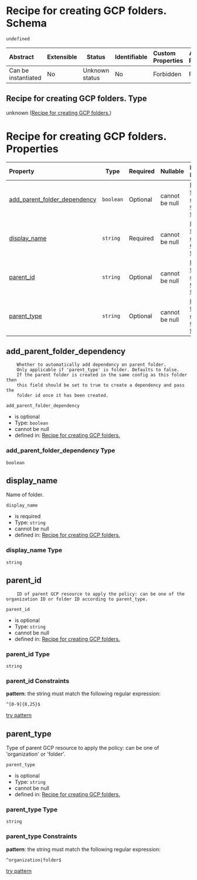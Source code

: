 # Recipe for creating GCP folders. Schema

```txt
undefined
```




| Abstract            | Extensible | Status         | Identifiable | Custom Properties | Additional Properties | Access Restrictions | Defined In                                                      |
| :------------------ | ---------- | -------------- | ------------ | :---------------- | --------------------- | ------------------- | --------------------------------------------------------------- |
| Can be instantiated | No         | Unknown status | No           | Forbidden         | Forbidden             | none                | [folder.schema.json](folder.schema.json "open original schema") |

## Recipe for creating GCP folders. Type

unknown ([Recipe for creating GCP folders.](folder.md))

# Recipe for creating GCP folders. Properties

| Property                                                      | Type      | Required | Nullable       | Defined by                                                                                                                                 |
| :------------------------------------------------------------ | --------- | -------- | -------------- | :----------------------------------------------------------------------------------------------------------------------------------------- |
| [add_parent_folder_dependency](#add_parent_folder_dependency) | `boolean` | Optional | cannot be null | [Recipe for creating GCP folders.](folder-properties-add_parent_folder_dependency.md "undefined#/properties/add_parent_folder_dependency") |
| [display_name](#display_name)                                 | `string`  | Required | cannot be null | [Recipe for creating GCP folders.](folder-properties-display_name.md "undefined#/properties/display_name")                                 |
| [parent_id](#parent_id)                                       | `string`  | Optional | cannot be null | [Recipe for creating GCP folders.](folder-properties-parent_id.md "undefined#/properties/parent_id")                                       |
| [parent_type](#parent_type)                                   | `string`  | Optional | cannot be null | [Recipe for creating GCP folders.](folder-properties-parent_type.md "undefined#/properties/parent_type")                                   |

## add_parent_folder_dependency

        Whether to automatically add dependency on parent folder.
        Only applicable if 'parent_type' is folder. Defaults to false.
        If the parent folder is created in the same config as this folder then
        this field should be set to true to create a dependency and pass the
        folder id once it has been created.


`add_parent_folder_dependency`

-   is optional
-   Type: `boolean`
-   cannot be null
-   defined in: [Recipe for creating GCP folders.](folder-properties-add_parent_folder_dependency.md "undefined#/properties/add_parent_folder_dependency")

### add_parent_folder_dependency Type

`boolean`

## display_name

Name of folder.


`display_name`

-   is required
-   Type: `string`
-   cannot be null
-   defined in: [Recipe for creating GCP folders.](folder-properties-display_name.md "undefined#/properties/display_name")

### display_name Type

`string`

## parent_id

        ID of parent GCP resource to apply the policy: can be one of the organization ID or folder ID according to parent_type.


`parent_id`

-   is optional
-   Type: `string`
-   cannot be null
-   defined in: [Recipe for creating GCP folders.](folder-properties-parent_id.md "undefined#/properties/parent_id")

### parent_id Type

`string`

### parent_id Constraints

**pattern**: the string must match the following regular expression: 

```regexp
^[0-9]{8,25}$
```

[try pattern](https://regexr.com/?expression=%5E%5B0-9%5D%7B8%2C25%7D%24 "try regular expression with regexr.com")

## parent_type

Type of parent GCP resource to apply the policy: can be one of 'organization' or 'folder'.


`parent_type`

-   is optional
-   Type: `string`
-   cannot be null
-   defined in: [Recipe for creating GCP folders.](folder-properties-parent_type.md "undefined#/properties/parent_type")

### parent_type Type

`string`

### parent_type Constraints

**pattern**: the string must match the following regular expression: 

```regexp
^organization|folder$
```

[try pattern](https://regexr.com/?expression=%5Eorganization%7Cfolder%24 "try regular expression with regexr.com")
